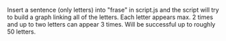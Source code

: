 Insert a sentence (only letters) into "frase" in script.js and the script will try to build a graph linking all of the letters. Each letter appears max. 2 times and up to two letters can appear 3 times.
Will be successful up to roughly 50 letters.
